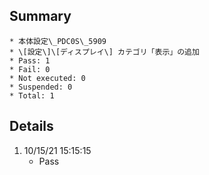 ## Summary
	* 本体設定\_PDC0S\_5909
	* \[設定\]\[ディスプレイ\] カテゴリ「表示」の追加
	* Pass: 1
	* Fail: 0
	* Not executed: 0
	* Suspended: 0
	* Total: 1
## Details
1. 10/15/21 15:15:15
	* Pass
